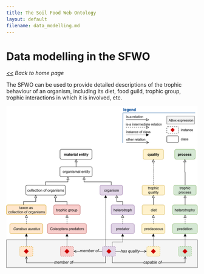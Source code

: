 ```yaml
---
title: The Soil Food Web Ontology
layout: default
filename: data_modelling.md
--- 
```


# Data modelling in the SFWO

*[<<](https://soilfoodwebontology.github.io/) Back to home page*

The SFWO can be used to provide detailed descriptions of the trophic behaviour of an organism, including its diet, food guild, trophic group, trophic interactions in which it is involved, etc.

![Diagram illustrating trophic data modelling in the Soil Food Web Ontology.](/images/sfwo-data_modelling.png)